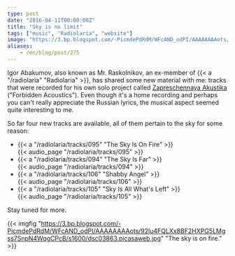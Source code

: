 ```yaml
---
type: post
date: "2016-04-11T00:00:00Z"
title: "Sky is no limit"
tags: ["music", "Radiolaria", "website"]
image: "https://3.bp.blogspot.com/-PicmdePdRdM/WFcAND_odPI/AAAAAAAAots/92lu4FQLXx8BF2HXPG5LMgss7SnpN4WqgCPcB/s1600/dsc03863.picasaweb.jpg"
aliases:
    - /en/blog/post/275
---
```


Igor Abakumov, also known as Mr. Raskolnikov, an ex-member of {{< a "/radiolaria" "Radiolaria" >}}, has shared some new material with me: tracks that were recorded for his own solo project called [Zapreschennaya Akustika](https://www.realmusic.ru/zapreszennayaakustika/) ("Forbidden Acoustics").  Even though it's a home recording and perhaps you can't really appreciate the Russian lyrics, the musical aspect seemed quite interesting to me.

So far four new tracks are available, all of them pertain to the sky for some reason:

<!--more-->

* {{< a "/radiolaria/tracks/095" "The Sky Is On Fire" >}}<br />
  {{< audio_page "/radiolaria/tracks/095" >}}
* {{< a "/radiolaria/tracks/094" "The Sky Is Far" >}}<br />
  {{< audio_page "/radiolaria/tracks/094" >}}
* {{< a "/radiolaria/tracks/106" "Shabby Angel" >}}<br />
  {{< audio_page "/radiolaria/tracks/106" >}}
* {{< a "/radiolaria/tracks/105" "Sky Is All What's Left" >}}<br />
  {{< audio_page "/radiolaria/tracks/105" >}}

Stay tuned for more.

{{< imgfig "https://3.bp.blogspot.com/-PicmdePdRdM/WFcAND_odPI/AAAAAAAAots/92lu4FQLXx8BF2HXPG5LMgss7SnpN4WqgCPcB/s1600/dsc03863.picasaweb.jpg" "The sky is on fire." >}}
